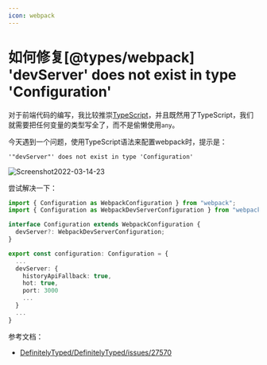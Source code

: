 ```yaml
---
icon: webpack
---
```




# 如何修复[@types/webpack] 'devServer' does not exist in type 'Configuration'

对于前端代码的编写，我比较推崇[TypeScript](https://www.typescriptlang.org/)，并且既然用了TypeScript，我们就需要把任何变量的类型写全了，而不是偷懒使用`any`。

今天遇到一个问题，使用TypeScript语法来配置webpack时，提示是：

````
'"devServer"' does not exist in type 'Configuration'
````

![Screenshot2022-03-14-23](https://cdn.jsdelivr.net/gh/wuliang142857/pictures-hosting@main/20220314/Screenshot2022-03-14-23.4kkasqyb5oo0.png)

尝试解决一下：

````typescript
import { Configuration as WebpackConfiguration } from "webpack";
import { Configuration as WebpackDevServerConfiguration } from "webpack-dev-server";

interface Configuration extends WebpackConfiguration {
  devServer?: WebpackDevServerConfiguration;
}

export const configuration: Configuration = {
  ...
  devServer: {
    historyApiFallback: true,
    hot: true,
    port: 3000
    ...
  }
  ...
}
````

参考文档：

- [DefinitelyTyped/DefinitelyTyped/issues/27570](https://github.com/DefinitelyTyped/DefinitelyTyped/issues/27570)